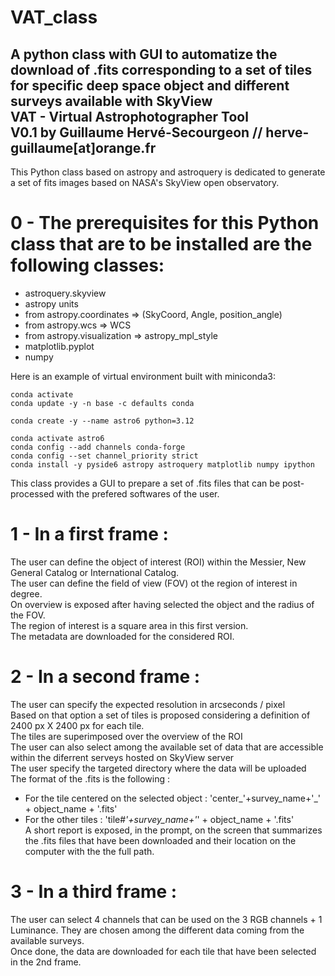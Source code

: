 # VAT_class  
A python class with GUI to automatize the download of .fits corresponding to a set of tiles for specific deep space object and different surveys available with SkyView  
                                            VAT - Virtual Astrophotographer Tool    
                            V0.1 by Guillaume Hervé-Secourgeon // herve-guillaume[at]orange.fr                               
----------------------------------------------------------------------------------------------------------------

This Python class based on astropy and astroquery is dedicated to generate a set of fits images based on NASA's SkyView open observatory.  


# 0 - The prerequisites for this Python class that are to be installed are the following classes:  
 - astroquery.skyview
 - astropy units
 - from astropy.coordinates => (SkyCoord, Angle, position_angle)
 - from astropy.wcs => WCS
 - from astropy.visualization => astropy_mpl_style
 - matplotlib.pyplot
 - numpy

Here is an example of virtual environment built with miniconda3:

```
conda activate
conda update -y -n base -c defaults conda

conda create -y --name astro6 python=3.12

conda activate astro6
conda config --add channels conda-forge
conda config --set channel_priority strict
conda install -y pyside6 astropy astroquery matplotlib numpy ipython
```

This class provides a GUI to prepare a set of .fits files that can be post-processed with the prefered softwares of the user.  
# 1 - In a first frame :  


 The user can define the object of interest (ROI) within the Messier, New General Catalog or International Catalog.  
 The user can define the field of view (FOV) ot the region of interest in degree.  
 On overview is exposed after having selected the object and the radius of the FOV.  
 The region of interest is a square area in this first version.  
 The metadata are downloaded for the considered ROI.  
# 2 - In a second frame :  

 The user can specify the expected resolution in arcseconds / pixel  
 Based on that option a set of tiles is proposed considering a definition of 2400 px X 2400 px for each tile.  
 The tiles are superimposed over the overview of the ROI  
 The user can also select among the available set of data that are accessible within the diferrent serveys hosted on SkyView server  
 The user specify the targeted directory where the data will be uploaded  
 The format of the .fits is the following :   
 - For the tile centered on the selected object : 'center_'+survey_name+'_' + object_name + '.fits'  
 - For the other tiles : 'tile#_'+survey_name+'_' + object_name + '.fits'  
 A short report is exposed, in the prompt, on the screen that summarizes the .fits files that have been downloaded and their location on the computer with the the full path.

# 3 - In a third frame :  
The user can select 4 channels that can be used on the 3 RGB channels + 1 Luminance. They are chosen among the different data coming from the available surveys.  
Once done, the data are downloaded for each tile that have been selected in the 2nd frame.
